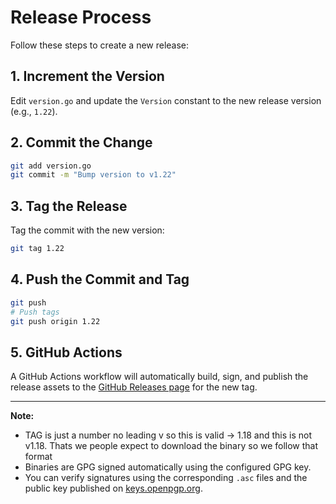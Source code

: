 # Release Process

Follow these steps to create a new release:

## 1. Increment the Version

Edit `version.go` and update the `Version` constant to the new release version (e.g., `1.22`).

## 2. Commit the Change

```sh
git add version.go
git commit -m "Bump version to v1.22"
```

## 3. Tag the Release

Tag the commit with the new version:

```sh
git tag 1.22
```

## 4. Push the Commit and Tag

```sh
git push
# Push tags
git push origin 1.22
```

## 5. GitHub Actions

A GitHub Actions workflow will automatically build, sign, and publish the release assets to the [GitHub Releases page](https://github.com/lucas-albers-lz4/gosu/releases) for the new tag.

---

**Note:**
- TAG is just a number no leading v so this is valid -> 1.18 and this is not v1.18. Thats we people expect to download the binary so we follow that format
- Binaries are GPG signed automatically using the configured GPG key.
- You can verify signatures using the corresponding `.asc` files and the public key published on [keys.openpgp.org](https://keys.openpgp.org/).
